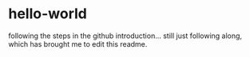 # hello-world
following the steps in the github introduction... still just following along, which has brought me to edit this readme.
